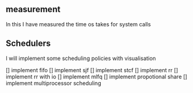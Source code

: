 ## measurement

In this I have measured the time os takes for system calls 


## Schedulers

I will implement some scheduling policies with visualisation

[] implement fifo
[] implement sjf
[] implement stcf
[] implement rr
[] implement rr with io
[] implement mlfq
[] implement propotional share
[] implement multiprocessor scheduling
